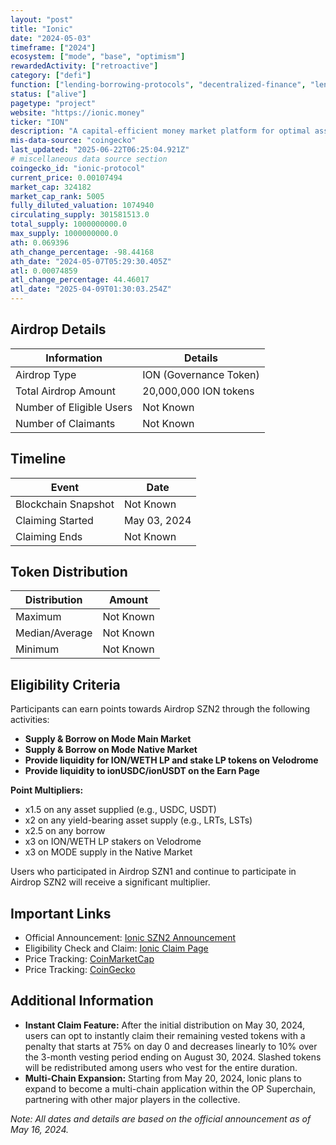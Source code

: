 ```yaml
---
layout: "post"
title: "Ionic"
date: "2024-05-03"
timeframe: ["2024"]
ecosystem: ["mode", "base", "optimism"]
rewardedActivity: ["retroactive"]
category: ["defi"]
function: ["lending-borrowing-protocols", "decentralized-finance", "lending"]
status: ["alive"]
pagetype: "project"
website: "https://ionic.money"
ticker: "ION"
description: "A capital-efficient money market platform for optimal asset management on Mode Network."
mis-data-source: "coingecko"
last_updated: "2025-06-22T06:25:04.921Z"
# miscellaneous data source section
coingecko_id: "ionic-protocol"
current_price: 0.00107494
market_cap: 324182
market_cap_rank: 5005
fully_diluted_valuation: 1074940
circulating_supply: 301581513.0
total_supply: 1000000000.0
max_supply: 1000000000.0
ath: 0.069396
ath_change_percentage: -98.44168
ath_date: "2024-05-07T05:29:30.405Z"
atl: 0.00074859
atl_change_percentage: 44.46017
atl_date: "2025-04-09T01:30:03.254Z"
---
```


## Airdrop Details

| Information              | Details                |
| ------------------------ | ---------------------- |
| Airdrop Type             | ION (Governance Token) |
| Total Airdrop Amount     | 20,000,000 ION tokens  |
| Number of Eligible Users | Not Known              |
| Number of Claimants      | Not Known              |

## Timeline

| Event               | Date         |
| ------------------- | ------------ |
| Blockchain Snapshot | Not Known    |
| Claiming Started    | May 03, 2024 |
| Claiming Ends       | Not Known    |

## Token Distribution

| Distribution   | Amount    |
| -------------- | --------- |
| Maximum        | Not Known |
| Median/Average | Not Known |
| Minimum        | Not Known |

## Eligibility Criteria

Participants can earn points towards Airdrop SZN2 through the following activities:

- **Supply & Borrow on Mode Main Market**
- **Supply & Borrow on Mode Native Market**
- **Provide liquidity for ION/WETH LP and stake LP tokens on Velodrome**
- **Provide liquidity to ionUSDC/ionUSDT on the Earn Page**

**Point Multipliers:**

- x1.5 on any asset supplied (e.g., USDC, USDT)
- x2 on any yield-bearing asset supply (e.g., LRTs, LSTs)
- x2.5 on any borrow
- x3 on ION/WETH LP stakers on Velodrome
- x3 on MODE supply in the Native Market

Users who participated in Airdrop SZN1 and continue to participate in Airdrop SZN2 will receive a significant multiplier.

## Important Links

- Official Announcement: [Ionic SZN2 Announcement](https://medium.com/@ionicmoney/ionic-szn2-7439f1f34ead)
- Eligibility Check and Claim: [Ionic Claim Page](https://app.ionic.money/claim)
- Price Tracking: [CoinMarketCap](https://coinmarketcap.com/currencies//ionic-protocol)
- Price Tracking: [CoinGecko](https://www.coingecko.com/en/coins//ionic-protocol)

## Additional Information

- **Instant Claim Feature:** After the initial distribution on May 30, 2024, users can opt to instantly claim their remaining vested tokens with a penalty that starts at 75% on day 0 and decreases linearly to 10% over the 3-month vesting period ending on August 30, 2024. Slashed tokens will be redistributed among users who vest for the entire duration.
- **Multi-Chain Expansion:** Starting from May 20, 2024, Ionic plans to expand to become a multi-chain application within the OP Superchain, partnering with other major players in the collective.

_Note: All dates and details are based on the official announcement as of May 16, 2024._